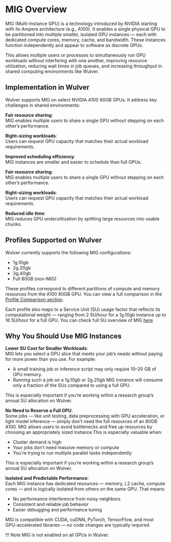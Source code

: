 # MIG Overview

MIG (Multi-Instance GPU) is a technology introduced by NVIDIA starting with its Ampere architecture (e.g., A100). It enables a single physical GPU to be partitioned into multiple smaller, isolated GPU instances — each with dedicated compute cores, memory, cache, and bandwidth. These instances function independently and appear to software as discrete GPUs.

This allows multiple users or processes to simultaneously run GPU workloads without interfering with one another, improving resource utilization, reducing wait times in job queues, and increasing throughput in shared computing environments like Wulver.

## Implementation in Wulver

Wulver supports MIG on select NVIDIA A100 80GB GPUs. It address key challenges in shared environments:

**Fair resource sharing**:<br> 
MIG enables multiple users to share a single GPU without stepping on each other’s performance.

**Right-sizing workloads**:<br> 
Users can request GPU capacity that matches their actual workload requirements.

**Improved scheduling efficiency**:<br> 
MIG instances are smaller and easier to schedule than full GPUs.

**Fair resource sharing**:<br> 
MIG enables multiple users to share a single GPU without stepping on each other’s performance.

**Right-sizing workloads**:<br> 
Users can request GPU capacity that matches their actual workload requirements.

**Reduced idle time**:<br> 
MIG reduces GPU underutilization by splitting large resources into usable chunks.


## Profiles Supported on Wulver

Wulver currently supports the following MIG configurations:

- 1g.10gb
- 2g.20gb
- 3g.40gb
- Full 80GB (non-MIG)

These profiles correspond to different partitions of compute and memory resources from the A100 80GB GPU. You can view a full comparison in the [Profile Comparison section](./profile-comparison.md).

Each profile also maps to a Service Unit (SU) usage factor that reflects its computational weight — ranging from 2 SU/hour for a 1g.10gb instance up to 16 SU/hour for a full GPU. You can check full SU overview of MIG [here](./job-submission-and-su.md)


## Why You Should Use MIG Instances

**Lower SU Cost for Smaller Workloads**:<br> 
MIG lets you select a GPU slice that meets your job’s needs without paying for more power than you use.
For example:

- A small training job or inference script may only require 10–20 GB of GPU memory.
- Running such a job on a 1g.10gb or 2g.20gb MIG instance will consume only a fraction of the SUs compared to using a full GPU.

This is especially important if you’re working within a research group’s annual SU allocation on Wulver.

**No Need to Reserve a Full GPU**:<br> 
Some jobs — like unit testing, data preprocessing with GPU acceleration, or light model inference — simply don’t need the full resources of an 80GB A100. MIG allows users to avoid bottlenecks and free up resources by choosing an appropriately sized instance.This is especially valuable when:

- Cluster demand is high
- Your jobs don’t need massive memory or compute
- You're trying to run multiple parallel tasks independently

This is especially important if you’re working within a research group’s annual SU allocation on Wulver.

**Isolated and Predictable Performance**:<br> 
Each MIG instance has dedicated resources — memory, L2 cache, compute cores — and is logically isolated from others on the same GPU. That means:

- No performance interference from noisy neighbors
- Consistent and reliable job behavior
- Easier debugging and performance tuning

MIG is compatible with CUDA, cuDNN, PyTorch, TensorFlow, and most GPU-accelerated libraries — no code changes are typically required.

!!! Note
    MIG is not enabled on all GPUs in Wulver. 